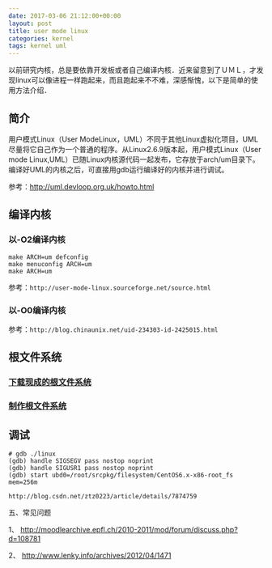 ```yaml
---
date: 2017-03-06 21:12:00+00:00
layout: post
title: user mode linux
categories: kernel
tags: kernel uml
---
```


以前研究内核，总是要依靠开发板或者自己编译内核．近来留意到了ＵＭＬ，才发现linux可以像进程一样跑起来，而且跑起来不不难，深感惭愧，以下是简单的使用方法介绍．

## 简介

用户模式Linux（User ModeLinux，UML）不同于其他Linux虚拟化项目，UML尽量将它自己作为一个普通的程序。从Linux2.6.9版本起，用户模式Linux（User mode Linux,UML）已随Linux内核源代码一起发布，它存放于arch/um目录下。编译好UML的内核之后，可直接用gdb运行编译好的内核并进行调试。

参考：http://uml.devloop.org.uk/howto.html

## 编译内核

### 以-O2编译内核

```
make ARCH=um defconfig
make menuconfig ARCH=um
make ARCH=um
```

参考：`http://user-mode-linux.sourceforge.net/source.html`

### 以-O0编译内核

参考：`http://blog.chinaunix.net/uid-234303-id-2425015.html`

 

## 根文件系统

### [下载现成的根文件系统](http://fs.devloop.org.uk/)
 
### [制作根文件系统](http://fancymore.com/reading/linux-kernel-debugging.html)

## 调试

```
# gdb ./linux   
(gdb) handle SIGSEGV pass nostop noprint   
(gdb) handle SIGUSR1 pass nostop noprint 
(gdb) start ubd0=/root/srcpkg/filesystem/CentOS6.x-x86-root_fs mem=256m
```

`http://blog.csdn.net/ztz0223/article/details/7874759`

五、常见问题

1、
http://moodlearchive.epfl.ch/2010-2011/mod/forum/discuss.php?d=108781

2、
http://www.lenky.info/archives/2012/04/1471